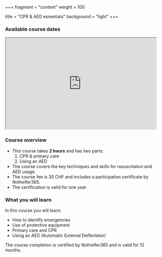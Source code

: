 +++
fragment = "content"
weight = 100

title = "CPR & AED essentials"
background = "light"
+++

### Available course dates
<iframe src="https://app.cituro.com/booking/4349650?presetService=11eba40c4c0487beb4fbd1e484b90e71" width="98%" height="300"></iframe>

### Course overview

- This course takes **2 hours** and has two parts:
  1. CPR &amp; primary care
  3. Using an AED
- The course covers the key techniques and skills for resuscitation and AED usage.
- The course fee is 30 CHF and includes a participation certificate by Nothelfer365.
- The certification is valid for one year.

### What you will learn

In this course you will learn:

- How to identify emergencies
- Use of protective equipment
- Primary care and CPR
- Using an AED (Automatic External Defibrilator)

The course completion is certified by Nothelfer365 and is valid for 12 months.